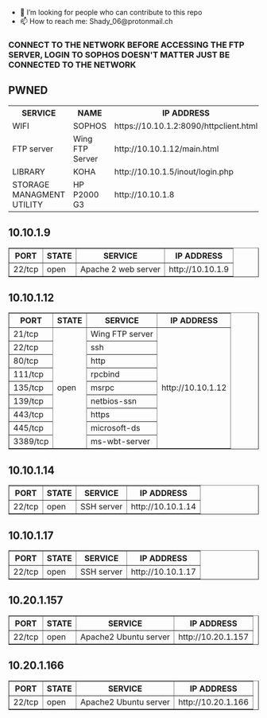 <ul>
  <li>🤔 I’m looking for people who can contribute to this repo</li>
  <li>📫 How to reach me: Shady_06@protonmail.ch</li>
</ul>

<h3>CONNECT TO THE NETWORK BEFORE ACCESSING THE FTP SERVER, LOGIN TO SOPHOS DOESN'T MATTER JUST BE CONNECTED TO THE NETWORK</h3>

<h2>PWNED</h2>

<table>
  <tr>
    <th>SERVICE</th>
    <th>NAME</th>
    <th>IP ADDRESS</th>
  </tr>
  </tr>
    <td> WIFI </td>
    <td> SOPHOS </td>
    <td>https://10.10.1.2:8090/httpclient.html</td>
 </tr>
   </tr>
    <td> FTP server </td>
    <td> Wing FTP Server </td>
    <td> http://10.10.1.12/main.html </td>
 </tr>
 </tr>
   </tr>
    <td> LIBRARY </td>
    <td> KOHA </td>
    <td> http://10.10.1.5/inout/login.php </td>
 </tr>
 </tr>
   </tr>
    <td> STORAGE MANAGMENT UTILITY </td>
    <td> HP P2000 G3 </td>
    <td> http://10.10.1.8 </td>
 </tr>
</table>

<h2>10.10.1.9</h2>
<table border='1' style='border-collapse:collapse'>
  <tr>
	<th>PORT</th>
    	<th>STATE</th>
    	<th>SERVICE</th>
    	<th>IP ADDRESS</th>
  </tr>
  <tr>
    	<td>22/tcp</td>
	<td rowspan="14">open</td>
    	<td>Apache 2 web server</td>
    	<td>http://10.10.1.9</td>
  </tr>
</table>

<h2>10.10.1.12</h2>
<table border='1' style='border-collapse:collapse'>
  <tr>
	<th>PORT</th>
    	<th>STATE</th>
    	<th>SERVICE</th>
    	<th>IP ADDRESS</th>
  </tr>
  <tr>
    	<td>21/tcp</td>
	<td rowspan="14">open</td>
    	<td>Wing FTP server</td>
    	<td rowspan="9">http://10.10.1.12</td>
  </tr>
  <tr>
    	<td>22/tcp</td>
    	<td>ssh</td>
  </tr>
  <tr>
    	<td>80/tcp</td>
    	<td>http</td>
  </tr>
  <tr>
    	<td>111/tcp</td>
    	<td>rpcbind</td>
  </tr>
  <tr>
    	<td>135/tcp</td>
    	<td>msrpc</td>
  </tr>
  <tr>
    	<td>139/tcp</td>
    	<td>netbios-ssn</td>
  </tr>
  <tr>
    	<td>443/tcp</td>
    	<td>https</td>
  </tr>
  <tr>
    	<td>445/tcp</td>
    	<td>microsoft-ds</td>
  </tr>
  <tr>
    	<td>3389/tcp</td>
    	<td>ms-wbt-server</td>
  </tr>
</table>

<h2>10.10.1.14</h2>
<table border='1' style='border-collapse:collapse'>
  <tr>
    	<th>PORT</th>
    	<th>STATE</th>
    	<th>SERVICE</th>
    	<th>IP ADDRESS</th>
  </tr>
  <tr>
    	<td>22/tcp</td>
	<td rowspan="14">open</td>
    	<td>SSH server</td>
    	<td>http://10.10.1.14</td>
  </tr>
</table>

<h2>10.10.1.17</h2>
<table border='1' style='border-collapse:collapse'>
  <tr>
    	<th>PORT</th>
    	<th>STATE</th>
    	<th>SERVICE</th>
    	<th>IP ADDRESS</th>
  </tr>
  <tr>
    	<td>22/tcp</td>
	<td rowspan="14">open</td>
    	<td>SSH server</td>
    	<td>http://10.10.1.17</td>
  </tr>
</table>

<h2>10.20.1.157</h2>
<table border='1' style='border-collapse:collapse'>
  <tr>
   	<th>PORT</th>
    	<th>STATE</th>
    	<th>SERVICE</th>
	<th>IP ADDRESS</th>
  </tr>
  <tr>
    	<td>22/tcp</td>
    	<td rowspan="2">open</td>
    	<td>Apache2 Ubuntu server</td>
    	<td>http://10.20.1.157</td>
  </tr>
</table>

<h2>10.20.1.166</h2>
<table border='1' style='border-collapse:collapse'>
  <tr>
    	<th>PORT</th>
    	<th>STATE</th>
    	<th>SERVICE</th>
    	<th>IP ADDRESS</th>
  </tr>
  <tr>
    	<td>22/tcp</td>
	<td rowspan="2">open</td>
	<td>Apache2 Ubuntu server</td>
    	<td>http://10.20.1.166</td>
  </tr>
</table>
